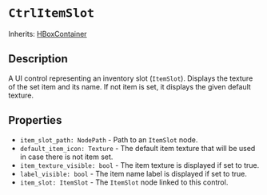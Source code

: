 # `CtrlItemSlot`

Inherits: [HBoxContainer](https://docs.godotengine.org/en/stable/classes/class_hboxcontainer.html)

## Description

A UI control representing an inventory slot (`ItemSlot`). Displays the texture of the set item and its name. If not item is set, it displays the given default texture.

## Properties

* `item_slot_path: NodePath` - Path to an `ItemSlot` node.
* `default_item_icon: Texture` - The default item texture that will be used in case there is not item set.
* `item_texture_visible: bool` - The item texture is displayed if set to true.
* `label_visible: bool` - The item name label is displayed if set to true.
* `item_slot: ItemSlot` - The `ItemSlot` node linked to this control.
